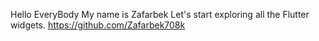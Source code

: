 Hello EveryBody My name is Zafarbek
Let's start exploring all the Flutter widgets.
https://github.com/Zafarbek708k
